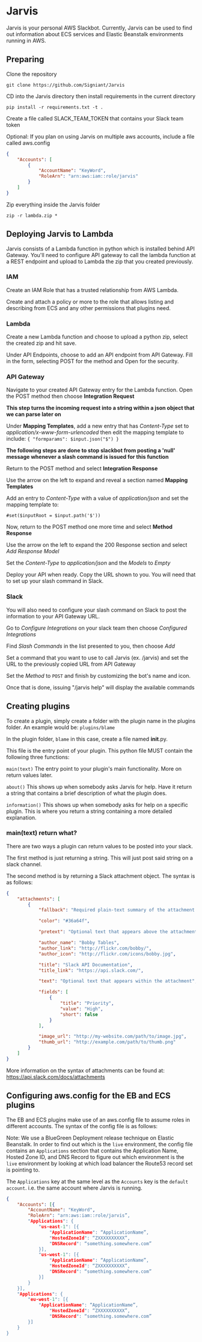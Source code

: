 # Jarvis
Jarvis is your personal AWS Slackbot. Currently, Jarvis can be used to find out information about ECS services and Elastic Beanstalk environments running in AWS.

## Preparing
Clone the repository

``` git clone https://github.com/Signiant/Jarvis ```

CD into the Jarvis directory then install requirements in the current directory

``` pip install -r requirements.txt -t . ```

Create a file called SLACK_TEAM_TOKEN that contains your Slack team token

Optional: If you plan on using Jarvis on multiple aws accounts, include a file called aws.config
```json
{
    "Accounts": [
        {
            "AccountName": "KeyWord",
            "RoleArn": "arn:aws:iam::role/jarvis"
        }
    ]
}
```
Zip everything inside the Jarvis folder

``` zip -r lambda.zip * ```

## Deploying Jarvis to Lambda

Jarvis consists of a Lambda function in python which is installed behind API Gateway.  You'll need to configure API gateway to call the lambda function at a REST endpoint and upload to Lambda the zip that you created previously.

### IAM

Create an IAM Role that has a trusted relationship from AWS Lambda.

Create and attach a policy or more to the role that allows listing and describing from ECS and any other permissions that plugins need.

### Lambda
Create a new Lambda function and choose to upload a python zip, select the created zip and hit save.

Under API Endpoints, choose to add an API endpoint from API Gateway. Fill in the form, selecting POST for the method and Open for the security.

### API Gateway
Navigate to your created API Gateway entry for the Lambda function. Open the POST method then choose **Integration Request**

**This step turns the incoming request into a string within a json object that we can parse later on**

Under **Mapping Templates**, add a new entry that has *Content-Type* set to *application/x-www-form-urlencoded* then edit the mapping template to include:
``
{
    "formparams": $input.json("$")
}
``

**The following steps are done to stop slackbot from posting a 'null' message whenever a slash command is issued for this function**

Return to the POST method and select **Integration Response**

Use the arrow on the left to expand and reveal a section named **Mapping Templates**

Add an entry to *Content-Type* with a value of *application/json* and set the mapping template to:

``` #set($inputRoot = $input.path('$')) ```

Now, return to the POST method one more time and select **Method Response**

Use the arrow on the left to expand the 200 Response section and select *Add Response Model*

Set the *Content-Type* to *application/json* and the *Models* to *Empty*

Deploy your API when ready. Copy the URL shown to you. You will need that to set up your slash command in Slack.

### Slack

You will also need to configure your slash command on Slack to post the information to your API Gateway URL.

Go to *Configure Integrations* on your slack team then choose *Configured Integrations*

Find *Slash Commands* in the list presented to you, then choose *Add*

Set a command that you want to use to call Jarvis (ex. /jarvis) and set the URL to the previously copied URL from API Gateway

Set the *Method* to `POST` and finish by customizing the bot's name and icon.

Once that is done, issuing "/jarvis help" will display the available commands

## Creating plugins

To create a plugin, simply create a folder with the plugin name in the plugins folder. An example would be: `plugins/blame`

In the plugin folder, `blame` in this case, create a file named __init__.py.

This file is the entry point of your plugin. This python file MUST contain the following three functions:

`main(text)` The entry point to your plugin's main functionality. More on return values later.

`about()` This shows up when somebody asks Jarvis for help. Have it return a string that contains a brief description of what the plugin does.

`information()` This shows up when somebody asks for help on a specific plugin. This is where you return a string containing a more detailed explanation.

### main(text) return what?

There are two ways a plugin can return values to be posted into your slack.

The first method is just returning a string. This will just post said string on a slack channel.

The second method is by returning a Slack attachment object. The syntax is as follows:

```json
{
    "attachments": [
        {
            "fallback": "Required plain-text summary of the attachment.",

            "color": "#36a64f",

            "pretext": "Optional text that appears above the attachment block",

            "author_name": "Bobby Tables",
            "author_link": "http://flickr.com/bobby/",
            "author_icon": "http://flickr.com/icons/bobby.jpg",

            "title": "Slack API Documentation",
            "title_link": "https://api.slack.com/",

            "text": "Optional text that appears within the attachment",

            "fields": [
                {
                    "title": "Priority",
                    "value": "High",
                    "short": false
                }
            ],

            "image_url": "http://my-website.com/path/to/image.jpg",
            "thumb_url": "http://example.com/path/to/thumb.png"
        }
    ]
}
```

More information on the syntax of attachments can be found at: https://api.slack.com/docs/attachments

## Configuring aws.config for the EB and ECS plugins

The EB and ECS plugins make use of an aws.config file to assume roles in different accounts. The syntax of the config file is as follows:

Note: We use a BlueGreen Deployment release technique on Elastic Beanstalk. In order to find out which is the `live` environment, the config file contains an `Applications` section that contains the Application Name, Hosted Zone ID, and DNS Record to figure out which environment is the `live` environment by looking at which load balancer the Route53 record set is pointing to.

The `Applications` key at the same level as the `Accounts` key is the `default account`. i.e. the same account where Jarvis is running.

```json
{
	"Accounts": [{
		"AccountName": "KeyWord",
		"RoleArn": "arn:aws:iam::role/jarvis”,
		"Applications": {
			"us-east-1": [{
				"ApplicationName": “ApplicationName”,
				"HostedZoneId": “ZXXXXXXXXXX”,
				"DNSRecord": “something.somewhere.com”
			}],
			"us-west-1": [{
				"ApplicationName": “ApplicationName”,
				"HostedZoneId": “ZXXXXXXXXXX”,
				"DNSRecord": “something.somewhere.com”
			}]
		}
	}],
	"Applications": {
		"eu-west-1": [{
			"ApplicationName": “ApplicationName”,
				"HostedZoneId": “ZXXXXXXXXXX”,
				"DNSRecord": “something.somewhere.com”
		}]
	}
}
```
